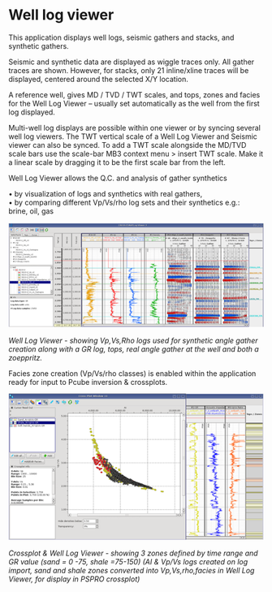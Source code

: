 # Well log viewer

This application displays well logs, seismic gathers and stacks, and synthetic gathers.

Seismic and synthetic data are displayed as wiggle traces only. All gather traces are shown. However, for stacks, only 21 inline/xline traces will be displayed, centered around the selected X/Y location.

A reference well, gives MD / TVD / TWT scales, and tops, zones and facies for the Well Log Viewer – usually set automatically as the well from the first log displayed.

Multi-well log displays are possible within one viewer or by syncing several well log viewers. The TWT vertical scale of a Well Log Viewer and Seismic viewer can also be synced. To add a TWT scale alongside the MD/TVD scale bars use the scale-bar MB3 context menu &gt; insert TWT scale. Make it a linear scale by dragging it to be the first scale bar from the left.

Well Log Viewer allows the Q.C. and analysis of gather synthetics

• by visualization of logs and synthetics with real gathers,  
• by comparing different Vp/Vs/rho log sets and their synthetics e.g.:  
brine, oil, gas

![](../../.gitbook/assets/001_well_log_viewer.png)

_Well Log Viewer - showing Vp,Vs,Rho logs used for synthetic angle gather creation along with a GR log, tops, real angle gather at the well and both a zoeppritz._

Facies zone creation \(Vp/Vs/rho classes\) is enabled within the application ready for input to Pcube inversion & crossplots.

![](../../.gitbook/assets/002_well_log_viewer.png)

_Crossplot & Well Log Viewer - showing 3 zones defined by time range and GR value \(sand = 0 -75, shale =75-150\)_ _\(AI & Vp/Vs logs created on log import, sand and shale zones converted into Vp,Vs,rho,facies in Well Log Viewer, for display in PSPRO crossplot\)_

